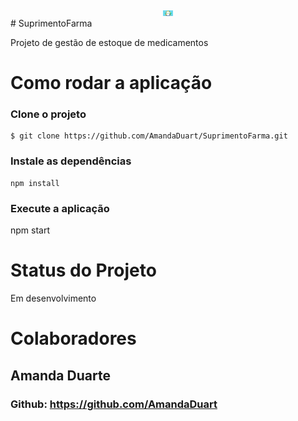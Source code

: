 
<center>
  <img src="https://github.com/AmandaDuart/SuprimentoFarma/blob/main/src/public/img/tarefas.jpg" width="16"></img>
</center>  
# SuprimentoFarma

Projeto de gestão de estoque de medicamentos

# Como rodar a aplicação

### Clone o projeto
```
$ git clone https://github.com/AmandaDuart/SuprimentoFarma.git
```
### Instale as dependências
 ```
 npm install
 
```
### Execute a aplicação
 npm start

# Status do Projeto

Em desenvolvimento

# Colaboradores

## Amanda Duarte
### Github: https://github.com/AmandaDuart

